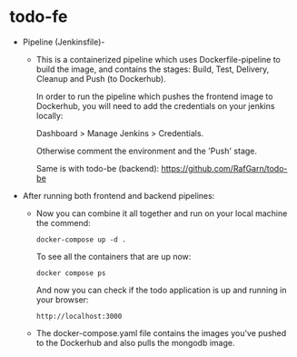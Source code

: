 # todo-fe
* Pipeline (Jenkinsfile)-

   * This is a containerized pipeline which uses Dockerfile-pipeline to build the image, and contains the stages:  Build, Test, Delivery, Cleanup and Push (to Dockerhub).
  
        In order to run the pipeline which pushes the frontend image to Dockerhub, you will need to add the credentials on your jenkins locally:

        Dashboard > Manage Jenkins > Credentials.
  
        Otherwise comment the environment and the 'Push' stage.
   
        Same is with todo-be (backend): https://github.com/RafGarn/todo-be
* After running both frontend and backend pipelines:
   * Now you can combine it all together and run on your local machine the commend: 
   
         docker-compose up -d .
     To see all the containers that are up now: 
     
         docker compose ps
         
      And now you can check if the todo application is up and running in your browser:
      
        
         http://localhost:3000
    * The docker-compose.yaml file contains the images you've pushed to the Dockerhub and also pulls the mongodb image.
     
  
 
